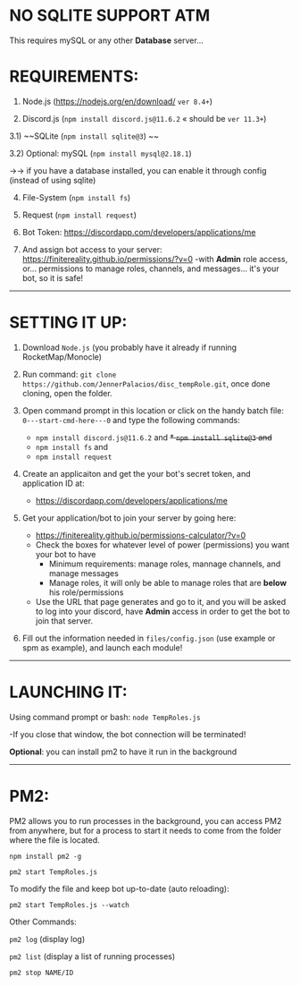 # NO SQLITE SUPPORT ATM #

This requires mySQL or any other **Database** server...


# REQUIREMENTS:

1) Node.js (https://nodejs.org/en/download/ `ver 8.4+`)

2) Discord.js (`npm install discord.js@11.6.2` « should be `ver 11.3+`) 

3.1) ~~SQLite (`npm install sqlite@3`) ~~

3.2) Optional: mySQL (`npm install mysql@2.18.1`) 

→→ if you have a database installed, you can enable it through config (instead of using sqlite)

4) File-System (`npm install fs`) 

5) Request (`npm install request`) 

6) Bot Token: https://discordapp.com/developers/applications/me  

7) And assign bot access to your server: https://finitereality.github.io/permissions/?v=0
-with **Admin** role access, or... permissions to manage roles, channels, and messages... it's your bot, so it is safe!

<hr />

# SETTING IT UP:

1. Download `Node.js` (you probably have it already if running RocketMap/Monocle)

2. Run command: `git clone https://github.com/JennerPalacios/disc_tempRole.git`, once done cloning, open the folder.

3. Open command prompt in this location or click on the handy batch file: `0---start-cmd-here---0` and type the following commands:
   * `npm install discord.js@11.6.2` and
   ~~* `npm install sqlite@3` and~~
   * `npm install fs` and
   * `npm install request`

4. Create an applicaiton and get the your bot's secret token, and application ID at:
   * https://discordapp.com/developers/applications/me 

5. Get your application/bot to join your server by going here:
   * https://finitereality.github.io/permissions-calculator/?v=0
   * Check the boxes for whatever level of power (permissions) you want your bot to have
     * Minimum requirements: manage roles, mannage channels, and manage messages
     * Manage roles, it will only be able to manage roles that are **below** his role/permissions
   * Use the URL that page generates and go to it, and you will be asked to log into your discord, have **Admin** access in order to get the bot to join that server.

5. Fill out the information needed in `files/config.json` (use example or spm as example), and launch each module!

<hr />

# LAUNCHING IT:

Using command prompt or bash: `node TempRoles.js`

-If you close that window, the bot connection will be terminated!

**Optional**: you can install pm2 to have it run in the background

<hr />

# PM2:

PM2 allows you to run processes in the background, you can access PM2 from anywhere, but for a process to start it needs to come from the folder where the file is located.

`npm install pm2 -g`

`pm2 start TempRoles.js`

To modify the file and keep bot up-to-date (auto reloading):

`pm2 start TempRoles.js --watch`

Other Commands:

`pm2 log` (display log)

`pm2 list` (display a list of running processes)

`pm2 stop NAME/ID`
